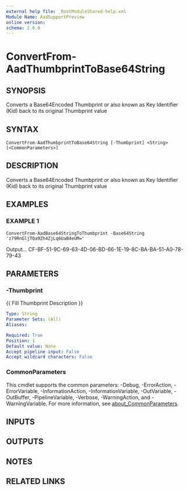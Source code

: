 ```yaml
---
external help file: _RootModuleShared-help.xml
Module Name: AadSupportPreview
online version:
schema: 2.0.0
---
```


# ConvertFrom-AadThumbprintToBase64String

## SYNOPSIS
Converts a Base64Encoded Thumbprint or also known as Key Identifier (Kid) back to its original Thumbprint value

## SYNTAX

```
ConvertFrom-AadThumbprintToBase64String [-Thumbprint] <String> [<CommonParameters>]
```

## DESCRIPTION
Converts a Base64Encoded Thumbprint or also known as Key Identifier (Kid) back to its original Thumbprint value

## EXAMPLES

### EXAMPLE 1
```
ConvertFrom-AadBase64StringToThumbprint -Base64String 'z79RnGljTQa9Zh4ZjLq6UaB4eUM='
```

Output...
CF-BF-51-9C-69-63-4D-06-BD-66-1E-19-8C-BA-BA-51-A0-78-79-43

## PARAMETERS

### -Thumbprint
{{ Fill Thumbprint Description }}

```yaml
Type: String
Parameter Sets: (All)
Aliases:

Required: True
Position: 1
Default value: None
Accept pipeline input: False
Accept wildcard characters: False
```

### CommonParameters
This cmdlet supports the common parameters: -Debug, -ErrorAction, -ErrorVariable, -InformationAction, -InformationVariable, -OutVariable, -OutBuffer, -PipelineVariable, -Verbose, -WarningAction, and -WarningVariable. For more information, see [about_CommonParameters](http://go.microsoft.com/fwlink/?LinkID=113216).

## INPUTS

## OUTPUTS

## NOTES

## RELATED LINKS
